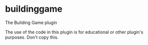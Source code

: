 # buildinggame
The Building Game plugin

The use of the code in this plugin is for educational or other plugin's purposes.
Don't copy this.
